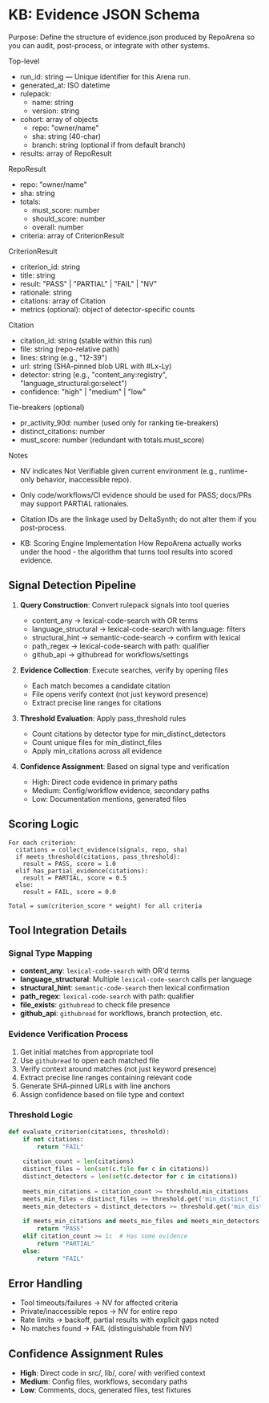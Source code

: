 # KB: Evidence JSON Schema
Purpose: Define the structure of evidence.json produced by RepoArena so you can audit, post-process, or integrate with other systems.

Top-level
- run_id: string — Unique identifier for this Arena run.
- generated_at: ISO datetime
- rulepack:
  - name: string
  - version: string
- cohort: array of objects
  - repo: "owner/name"
  - sha: string (40-char)
  - branch: string (optional if from default branch)
- results: array of RepoResult

RepoResult
- repo: "owner/name"
- sha: string
- totals:
  - must_score: number
  - should_score: number
  - overall: number
- criteria: array of CriterionResult

CriterionResult
- criterion_id: string
- title: string
- result: "PASS" | "PARTIAL" | "FAIL" | "NV"
- rationale: string
- citations: array of Citation
- metrics (optional): object of detector-specific counts

Citation
- citation_id: string (stable within this run)
- file: string (repo-relative path)
- lines: string (e.g., "12-39")
- url: string (SHA-pinned blob URL with #Lx-Ly)
- detector: string (e.g., "content_any:registry", "language_structural:go:select")
- confidence: "high" | "medium" | "low"

Tie-breakers (optional)
- pr_activity_90d: number (used only for ranking tie-breakers)
- distinct_citations: number
- must_score: number (redundant with totals.must_score)

Notes
- NV indicates Not Verifiable given current environment (e.g., runtime-only behavior, inaccessible repo).
- Only code/workflows/CI evidence should be used for PASS; docs/PRs may support PARTIAL rationales.
- Citation IDs are the linkage used by DeltaSynth; do not alter them if you post-process.

- KB: Scoring Engine Implementation
How RepoArena actually works under the hood - the algorithm that turns tool results into scored evidence.

## Signal Detection Pipeline
1. **Query Construction**: Convert rulepack signals into tool queries
   - content_any → lexical-code-search with OR terms
   - language_structural → lexical-code-search with language: filters
   - structural_hint → semantic-code-search → confirm with lexical
   - path_regex → lexical-code-search with path: qualifier
   - github_api → githubread for workflows/settings

2. **Evidence Collection**: Execute searches, verify by opening files
   - Each match becomes a candidate citation
   - File opens verify context (not just keyword presence)
   - Extract precise line ranges for citations

3. **Threshold Evaluation**: Apply pass_threshold rules
   - Count citations by detector type for min_distinct_detectors
   - Count unique files for min_distinct_files  
   - Apply min_citations across all evidence

4. **Confidence Assignment**: Based on signal type and verification
   - High: Direct code evidence in primary paths
   - Medium: Config/workflow evidence, secondary paths
   - Low: Documentation mentions, generated files

## Scoring Logic
```
For each criterion:
  citations = collect_evidence(signals, repo, sha)
  if meets_threshold(citations, pass_threshold):
    result = PASS, score = 1.0
  elif has_partial_evidence(citations):
    result = PARTIAL, score = 0.5
  else:
    result = FAIL, score = 0.0

Total = sum(criterion_score * weight) for all criteria
```

## Tool Integration Details

### Signal Type Mapping
- **content_any**: `lexical-code-search` with OR'd terms
- **language_structural**: Multiple `lexical-code-search` calls per language
- **structural_hint**: `semantic-code-search` then lexical confirmation
- **path_regex**: `lexical-code-search` with path: qualifier
- **file_exists**: `githubread` to check file presence
- **github_api**: `githubread` for workflows, branch protection, etc.

### Evidence Verification Process
1. Get initial matches from appropriate tool
2. Use `githubread` to open each matched file
3. Verify context around matches (not just keyword presence)
4. Extract precise line ranges containing relevant code
5. Generate SHA-pinned URLs with line anchors
6. Assign confidence based on file type and context

### Threshold Logic
```python
def evaluate_criterion(citations, threshold):
    if not citations:
        return "FAIL"
    
    citation_count = len(citations)
    distinct_files = len(set(c.file for c in citations))
    distinct_detectors = len(set(c.detector for c in citations))
    
    meets_min_citations = citation_count >= threshold.min_citations
    meets_min_files = distinct_files >= threshold.get('min_distinct_files', 1)
    meets_min_detectors = distinct_detectors >= threshold.get('min_distinct_detectors', 1)
    
    if meets_min_citations and meets_min_files and meets_min_detectors:
        return "PASS"
    elif citation_count >= 1:  # Has some evidence
        return "PARTIAL"
    else:
        return "FAIL"
```

## Error Handling
- Tool timeouts/failures → NV for affected criteria
- Private/inaccessible repos → NV for entire repo
- Rate limits → backoff, partial results with explicit gaps noted
- No matches found → FAIL (distinguishable from NV)

## Confidence Assignment Rules
- **High**: Direct code in src/, lib/, core/ with verified context
- **Medium**: Config files, workflows, secondary paths
- **Low**: Comments, docs, generated files, test fixtures